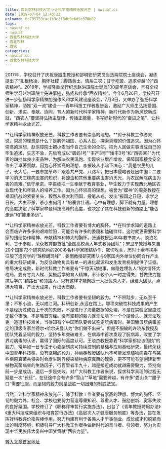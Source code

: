 ```yaml
---
title: 西北农林科技大学->让科学家精神永放光芒 | nwsuaf.cc
date: 2019-07-04 12:43:22
urlname: 0c795759cac1c3c2f8db9e6d5e370b02
tags: 
- nwsuaf.cc
- nwsuaf
- 西北农林科技大学
- 西北农林
- 西农
categories:
- nwsuaf.cc
- 西北农林科技大学
---
```



2017年，学校召开了庆祝康振生教授和邵明安研究员当选两院院士座谈会，凝练提出了“扎根杨凌、胸怀社稷；脚踏黄土、情系三农；甘于吃苦、追求卓越”的“西农精神”。2018年，学校隆重举行纪念赵洪璋院士诞辰100周年座谈会，号召全校师生学习赵洪璋院士先进事迹，弘扬和传承“西农精神”。今年6月26日，学校召开进一步弘扬科学家精神加强作风和学风建设座谈会，7月3日，又举办了弘扬科学家精神，助推“双一流”建设——青年科技工作者报告会，激励广大师生弘扬爱国、创新、求实、奉献、协同、育人的新时代科学家精神。新时代新作为新风貌新成就，“西农人”要坚持弘扬主旋律，传播正能量，书写好新时代的“奋进之笔”，让科学家精神永放光芒。

**让科学家精神永放光芒，科教工作者要有崇高的理想。**对于科教工作者来说，崇高的理想是什么？是胸怀祖国、心系人民、探索真理的价值追求。因为心怀崇高的理想，赵洪璋院士把小麦当作自己生命的全部，把为人民做实事当成自己的毕生追求，矢志不渝，先后育成以“碧蚂1号”“丰产3号”“矮丰3号”和“西农881”为代表的四批优良小麦品种，为解决农民温饱、实现农业增产增收，保障国家粮食安全作出了卓著贡献。因为心怀崇高的理想，李振岐从小暗下决心：“我是农民的儿子，长大后，一要参加革命，跟着共产党、八路军，把日本侵略者赶出中国；二要学习消灭庄稼病虫害的知识，将蝗虫和其他重要病虫害消灭光，为农民解除病虫为害的苦难。”信守承诺，李振岐把一生奉献于教育事业，毕生致力于实现西北地区农业现代化和年轻人的培养工作。因为心怀崇高的理想，被誉为“蝶神”的周尧教授在祖国抗战的紧要关头，毅然从意大利回国，投笔从戎，发出“报国之日短，求学之日长。大虫不杀，杀小虫何用！”的豪言壮语。心中有理想，脚下就有力量。理想的高度决定了科学家攀登科技高峰的高度，也决定了其在科技创新的道路上“能否走远”和“能走多远”。

**让科学家精神永放光芒，科教工作者要有博大的胸怀。**在科学求知的道路上会面临许许多多的艰难险阻，可能会有许多的委屈和磕磕绊绊，这时就更需要科学家的团结协作精神、奉献精神和博大的胸怀。张涌教授近40年教书育人、淡泊名利、甘于奉献，荣获教育部首批“全国高校黄大年式教师团队”；宋卫宁教授与来自20个国家73个研究机构的200多名科学家团结协作、密切攻关，历时十余年携手征服了遗传学的“珠穆朗玛峰”；姜雨教授研究团队与9家国内外单位协同合作产出的重大科研成果，为反刍动物角具有单一的进化起源和发生发育机制提供了证据。格局决定成败，新时代科教工作者要有“干惊天动地事，做隐姓埋名人”的大情怀大格局，要有甘为人梯、奖掖后学的育人精神，不计较个人一时之得失，甘做致力提携后学的“铺路石”和领路人。只有这样才能聚拢一大批优秀人才，组建大团队，承担大项目，产出大成果，作出大贡献。

**让科学家精神永放光芒，科教工作者要有坚韧的毅力。**不积跬步，无以至千里；不积小流，无以成江河。科研创新,永远在路上。哪项突破性科技成果的产生不是经历过成百上千次的失败，不是进行了海量数据的处理，不是在实验室里度过无数个夜晚，不是皓首穷经。没有坚韧的毅力就无法啃下一个个硬骨头、就无法攻克一道道科技难关。当得知有个中国团队要尝试鉴定朊病毒时，美国酵母朊病毒鉴定的顶级专家兰德尔•哈尔夫曼认为“你们做不出来”。但是不服输的许晓东教授及团队凭着坚韧的毅力，坚持多年突破难关，在病毒中首次发现了朊病毒，改变了学界对病毒的认识，赢得了国际的高度认可。王晓杰教授靠着“科学家都应该固执”的毅力，常年如一日专注于小麦条锈病可持续控制的基础与应用基础研究，最终荣获中国青年科技奖。没有坚韧的毅力，孙丽英教授团队也不可能发现植物病毒在与某些病原真菌共侵染时会发生跨界侵染植物病原真菌的现象，更不可能有望创建新型植物真菌病害的生防因子。行百里者半九十，越是接近成功就越需要毅力，坚持向前一步是成功，退后一步是失败。对广大科教工作者来说，探求科学真理的过程无疑是一次“长征”，在征途中会有许多“雪山”“草地”需要跨越，有许多“娄山关”“腊子口”需要征服，而坚韧的毅力则是战胜一切困难的制胜法宝。

当然，让科学家精神永放光芒，除了科教工作者要有崇高的理想、博大的胸怀、坚韧的毅力外，社会、学校也要努力营造尊重知识、尊重人才、鼓励创新、宽容失败的良好氛围。学校修订了《职称评审暂行实施办法》，出台了《青年教授聘用办法》《重大科技成果组织与培育暂行办法》《高层次人才健康服务制度》等办法，旨在发挥好科教评价指挥棒作用，努力构建有利于各类人才干事创业、成长成才和脱颖而出的制度环境，积极引导广大科教工作者争做新时代的奋斗者、引领者，努力为实现中华民族伟大复兴中国梦贡献“西农力量”。





[转入文章首发地址](https://news.nwsuaf.edu.cn/xnxw/90709.htm)